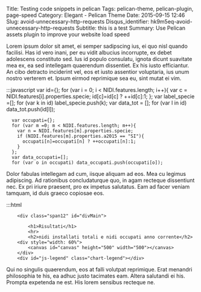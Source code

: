 Title: Testing code snippets in pelican
Tags: pelican-theme, pelican-plugin, page-speed
Category: Elegant - Pelican Theme
Date: 2015-09-15 12:46
Slug: avoid-unnecessary-http-requests
Disqus_identifier: hk9m5eq-avoid-unnecessary-http-requests
Subtitle: this is a test
Summary: Use Pelican assets plugin to improve your website load speed 

Lorem ipsum dolor sit amet, ei semper sadipscing ius, ei quo nisl quando facilisi. Has id vero inani, per eu vidit albucius incorrupte, ex debet adolescens constituto sed. Ius id populo consulatu, ignota dicunt suavitate mea ex, ea sed intellegam quaerendum dissentiet. Ex his iusto efficiantur. An cibo detracto inciderint vel, eos et iusto assentior voluptaria, ius unum nostro verterem et. Ipsum eirmod reprimique sea eu, sint mutat ei vim.

  :::javascript
      var id={};
		for (var i = 0; i < NIDI.features.length; i++){
			var c = NIDI.features[i].properties.specie;
			id[c]=id[c] ? ++id[c]:1;
      };
      var label_specie =[];
      for (var k in id) label_specie.push(k);
      var data_tot = [];
      for (var l in id) data_tot.push(id[l]);

      var occupati={};
      for (var m =0; m < NIDI.features.length; m++){
        var n = NIDI.features[m].properties.specie;
        if (NIDI.features[m].properties.a2015 == "SI"){
          occupati[n]=occupati[n] ? ++occupati[n]:1;
        }
      };
      var data_occupati=[];
      for (var o in occupati) data_occupati.push(occupati[o]);

Dolor fabulas intellegam ad cum, iisque aliquam ad eos. Mea cu legimus adipiscing. Ad rationibus concludaturque quo, in agam recteque dissentiunt nec. Ex pri iriure praesent, pro ex impetus salutatus. Eam ad facer veniam tamquam, id duis graeco copiosae eos.

  :::html
  <div class="container">

        <div class="span12" id="divMain">

            <h1>Risultati</h1>
            <hr>
			<h2>nidi installati totali e nidi occupati anno corrente</h2>
		<div style="width: 60%">
			<canvas id="canvas" height="500" width="500"></canvas>
		</div>
		<div id="js-legend" class="chart-legend"></div>

Qui no singulis quaerendum, eos at falli volutpat reprimique. Erat menandri philosophia te his, ea adhuc justo tacimates eam. Altera salutandi ei his. Prompta expetenda ne est. His lorem sensibus recteque ne.
